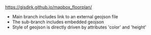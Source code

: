 https://gisdirk.github.io/mapbox_floorplan/

- Main branch includes link to an external geojson file
- The sub-branch includes embedded geojson 
- Style of geojson is directly driven by attributes 'color' and 'height'
